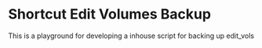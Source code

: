 # Shortcut Edit Volumes Backup

This is a playground for developing a inhouse script for backing up edit_vols

